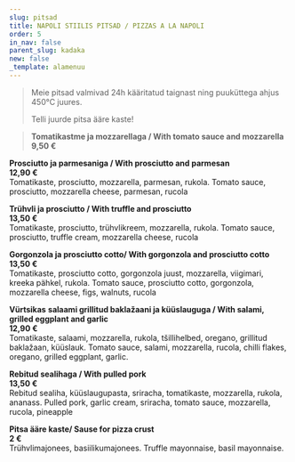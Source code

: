 ```yaml
---
slug: pitsad
title: NAPOLI STIILIS PITSAD / PIZZAS A LA NAPOLI
order: 5
in_nav: false
parent_slug: kadaka
new: false
_template: alamenuu
---
```


<div class="ellipsis"></div>

> Meie pitsad valmivad 24h kääritatud taignast ning puuküttega ahjus 450°C juures.
>
> Telli juurde pitsa ääre kaste!

> 
>
> **Tomatikastme ja mozzarellaga / With tomato sauce and mozzarella**  
> **9,50 €**

**Prosciutto ja parmesaniga / With prosciutto and parmesan**  
**12,90 €**  
<span class="koostis">Tomatikaste, prosciutto, mozzarella, parmesan, rukola. Tomato sauce, prosciutto, mozzarella cheese, parmesan, rucola</span>

**Trühvli ja prosciutto / With truffle and prosciutto**  
**13,50 €**  
<span class="koostis">Tomatikaste, prosciutto, trühvlikreem, mozzarella, rukola. Tomato sauce, prosciutto, truffle cream, mozzarella cheese, rucola</span>

**Gorgonzola ja prosciutto cotto/ With gorgonzola and prosciutto cotto**  
**13,50 €**  
<span class="koostis">Tomatikaste, prosciutto cotto, gorgonzola juust, mozzarella, viigimari, kreeka pähkel, rukola. Tomato sauce, prosciutto cotto, gorgonzola, mozzarella cheese, figs, walnuts, rucola</span>

<span class="spicy"></span> **Vürtsikas** **salaami grillitud baklažaani ja küüslauguga / With salami, grilled eggplant and garlic**  
**12,90 €**  
<span class="koostis">Tomatikaste, salaami, mozzarella, rukola, tšillihelbed, oregano, grillitud baklažaan, küüslauk. Tomato sauce, salami, mozzarella, rucola, chilli flakes, oregano, grilled eggplant, garlic.</span>

<span class="spicy"></span> **Rebitud sealihaga / With pulled pork**  
**13,50 €**  
<span class="koostis">Rebitud sealiha, küüslaugupasta, sriracha, tomatikaste, mozzarella, rukola, ananass.  Pulled pork, garlic cream, sriracha, tomato sauce, mozzarella, rucola, pineapple</span>

**Pitsa ääre kaste/ Sause for pizza crust**  
**2 €**  
<span class="koostis">Trühvlimajonees, basiilikumajonees. Truffle mayonnaise, basil mayonnaise.</span>

